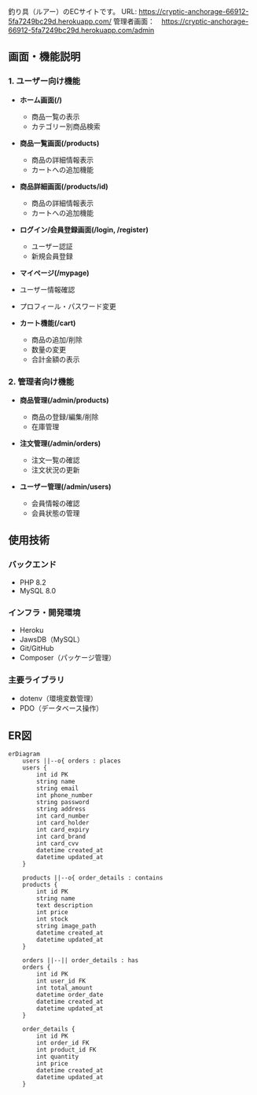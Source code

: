 釣り具（ルアー）のECサイトです。
URL: https://cryptic-anchorage-66912-5fa7249bc29d.herokuapp.com/
管理者画面：　https://cryptic-anchorage-66912-5fa7249bc29d.herokuapp.com/admin

## 画面・機能説明

### 1. ユーザー向け機能
- **ホーム画面(/)**
  - 商品一覧の表示
  - カテゴリー別商品検索

- **商品一覧画面(/products)**
  - 商品の詳細情報表示
  - カートへの追加機能
  
- **商品詳細画面(/products/id)**
  - 商品の詳細情報表示
  - カートへの追加機能
  
- **ログイン/会員登録画面(/login, /register)**
  - ユーザー認証
  - 新規会員登録

 - **マイページ(/mypage)**
  - ユーザー情報確認
  - プロフィール・パスワード変更

- **カート機能(/cart)**
  - 商品の追加/削除
  - 数量の変更
  - 合計金額の表示

### 2. 管理者向け機能
- **商品管理(/admin/products)**
  - 商品の登録/編集/削除
  - 在庫管理
  
- **注文管理(/admin/orders)**
  - 注文一覧の確認
  - 注文状況の更新
  
- **ユーザー管理(/admin/users)**
  - 会員情報の確認
  - 会員状態の管理

## 使用技術

### バックエンド
- PHP 8.2
- MySQL 8.0

### インフラ・開発環境
- Heroku
- JawsDB（MySQL）
- Git/GitHub
- Composer（パッケージ管理）

### 主要ライブラリ
- dotenv（環境変数管理）
- PDO（データベース操作）

## ER図

```mermaid
erDiagram
    users ||--o{ orders : places
    users {
        int id PK
        string name
        string email
        int phone_number
        string password
        string address
        int card_number
        int card_holder
        int card_expiry
        int card_brand
        int card_cvv
        datetime created_at
        datetime updated_at
    }
    
    products ||--o{ order_details : contains
    products {
        int id PK
        string name
        text description
        int price
        int stock
        string image_path
        datetime created_at
        datetime updated_at
    }
    
    orders ||--|| order_details : has
    orders {
        int id PK
        int user_id FK
        int total_amount
        datetime order_date
        datetime created_at
        datetime updated_at
    }
    
    order_details {
        int id PK
        int order_id FK
        int product_id FK
        int quantity
        int price
        datetime created_at
        datetime updated_at
    }
```
